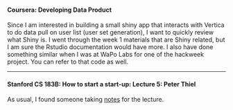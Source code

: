 #### Coursera: Developing Data Product

Since I am interested in building a small shiny app that interacts with Vertica to do data pull on user list (user set generation), I want to quickly review what Shiny is. I went through the week 1 materials that are Shiny related, but I am sure the Rstudio documentation would have more. I also have done something similar when I was at WaPo Labs for one of the hackweek project. You can refer to that code as well.

---
#### Stanford CS 183B: How to start a start-up: Lecture 5: Peter Thiel

As usual, I found someone taking [notes] for the lecture.

[notes]: http://seekingintellect.com/2014/10/08/competition-is-for-losers-business-strategy-and-monopoly-theory-by-peter-thiel.html